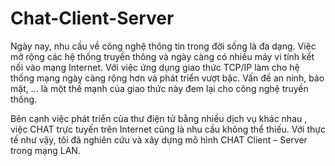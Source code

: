 # Chat-Client-Server
Ngày nay, nhu cầu về công nghệ thông tin trong đời sống là đa dạng. Việc mở rộng các hệ thống truyền thông và ngày càng có nhiều máy vi tính kết nối vào mạng Internet. Với việc ứng dụng giao thức TCP/IP làm cho hệ thống mạng ngày càng rộng hơn và phát triển vượt bậc. Vấn đề an ninh, bảo mật, … là một thế mạnh của giao thức này đem lại cho công nghệ truyền thông. 

Bên cạnh việc phát triển của thư điện tử bằng nhiều dịch vụ khác nhau , việc CHAT trực tuyến trên Internet cũng là nhu cầu không thể thiếu. Với thực tế như vậy, tôi đã nghiên cứu và xây dựng mô hình CHAT Client – Server trong mạng LAN.
